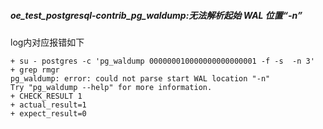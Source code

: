 ##### oe_test_postgresql-contrib_pg_waldump:无法解析起始 WAL 位置“-n”

log内对应报错如下

```
+ su - postgres -c 'pg_waldump 000000010000000000000001 -f -s  -n 3'
+ grep rmgr
pg_waldump: error: could not parse start WAL location "-n"
Try "pg_waldump --help" for more information.
+ CHECK_RESULT 1
+ actual_result=1
+ expect_result=0
```

##### 